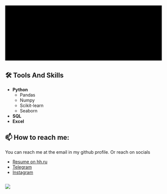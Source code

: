 ![intro](MAIN-INTRO.gif)
## 🛠️ Tools And Skills
* **Python**
  * Pandas
  * Numpy
  * Scikit-learn
  * Seaborn
* **SQL**
* **Excel**
## 📫 How to reach me:
You can reach me at the email in my github profile. Or reach on socials
* [Resume on hh.ru](https://hh.ru/resume/8b373448ff0623e6e60039ed1f723667794b44)
* [Telegram](https://t.me/sharafutdinov_denis)
* [Instagram](https://www.instagram.com/_shrftdnv/)
##
![](https://komarev.com/ghpvc/?username=SharafutdinovDenis&color=orange)
